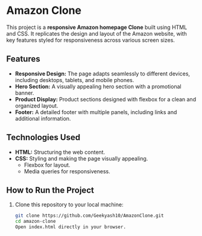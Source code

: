 # Amazon Clone

This project is a **responsive Amazon homepage Clone** built using HTML and CSS. It replicates the design and layout of the Amazon website, with key features styled for responsiveness across various screen sizes.

## Features

- **Responsive Design:** The page adapts seamlessly to different devices, including desktops, tablets, and mobile phones.
- **Hero Section:** A visually appealing hero section with a promotional banner.
- **Product Display:** Product sections designed with flexbox for a clean and organized layout.
- **Footer:** A detailed footer with multiple panels, including links and additional information.

## Technologies Used

- **HTML:** Structuring the web content.
- **CSS:** Styling and making the page visually appealing.
  - Flexbox for layout.
  - Media queries for responsiveness.

## How to Run the Project

1. Clone this repository to your local machine:
   ```bash
   git clone https://github.com/Geekyash10/AmazonClone.git
   cd amazon-clone
   Open index.html directly in your browser.
